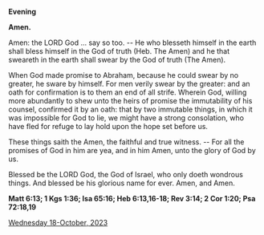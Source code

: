 **Evening**

**Amen.**
 
Amen: the LORD God ... say so too. -- He who blesseth himself in the earth shall bless himself in the God of truth (Heb. The Amen) and he that sweareth in the earth shall swear by the God of truth (The Amen).
 
When God made promise to Abraham, because he could swear by no greater, he sware by himself. For men verily swear by the greater: and an oath for confirmation is to them an end of all strife. Wherein God, willing more abundantly to shew unto the heirs of promise the immutability of his counsel, confirmed it by an oath: that by two immutable things, in which it was impossible for God to lie, we might have a strong consolation, who have fled for refuge to lay hold upon the hope set before us.
 
These things saith the Amen, the faithful and true witness. -- For all the promises of God in him are yea, and in him Amen, unto the glory of God by us.
 
Blessed be the LORD God, the God of Israel, who only doeth wondrous things. And blessed be his glorious name for ever. Amen, and Amen.  

**Matt 6:13; 1 Kgs 1:36; Isa 65:16; Heb 6:13,16-18; Rev 3:14; 2 Cor 1:20; Psa 72:18,19**

[Wednesday 18-October, 2023](https://t.me/daily_light)

